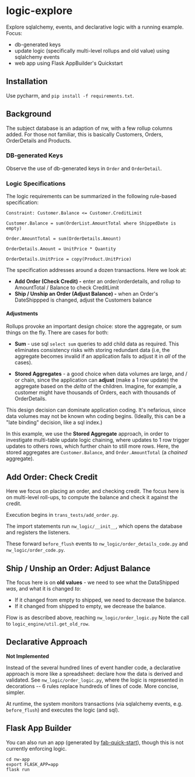 # logic-explore

Explore sqlalchemy, events, and declarative logic with a running example.   Focus:
* db-generated keys
* update logic (specifically multi-level rollups and old value)
using sqlalchemy events
* web app using Flask AppBuilder's Quickstart

## Installation
Use pycharm, and `pip install -f requirements.txt`.

## Background
The subject database is an adaption of nw,
with a few rollup columns added.
For those not familiar, this is basically
Customers, Orders, OrderDetails and Products.

### DB-generated Keys
Observe the use of db-generated keys in `Order`
and `OrderDetail`.

### Logic Specifications
The logic requirements can be summarized in the
following rule-based specification:
```
Constraint: Customer.Balance <= Customer.CreditLimit

Customer.Balance = sum(OrderList.AmountTotal where ShippedDate is empty)

Order.AmountTotal = sum(OrderDetails.Amount)

OrderDetails.Amount = UnitPrice * Quantity

OrderDetails.UnitPrice = copy(Product.UnitPrice)
```
The specification addresses around a
dozen transactions.  Here we look at:
* **Add Order (Check Credit) -** enter an order/orderdetails,
and rollup to AmountTotal / Balance to check CreditLimit
* **Ship / Unship an Order (Adjust Balance) -** when an Order's DateShippped
is changed, adjust the Customers balance

#### Adjustments
Rollups provoke an important design choice: store the aggregate,
or sum things on the fly.  There are cases for both:
   - **Sum** - use sql `select sum` queries to add child data as required.
   This eliminates consistency risks with storing redundant data
   (i.e, the aggregate becomes invalid if an application fails to
   adjust it in *all* of the cases).
   
   - **Stored Aggregates** - a good choice when data volumes are large, and / or chain,
   since the application can **adjust** (make a 1 row update) the aggregate based on the
   *delta* of the children.  Imagine, for example, a customer might have
   thousands of Orders, each with thousands of OrderDetails.

This design decision can dominate application coding.  It's nefarious,
since data volumes may not be known whn coding begins.  (Ideally, this can be
a "late binding" decision, like a sql index.)

In this example, we use the **Stored Aggregate** approach, in order
to investigate multi-table update logic chaining, where updates to 1 row
trigger updates to others rows, which further chain to still more rows.
Here, the stored aggregates are `Customer.Balance`, and `Order.AmountTotal`
(a *chained* aggregate).

## Add Order: Check Credit

Here we focus on placing an
order, and checking credit. The focus here
is on multi-level roll-ups, to compute
the balance and check it against the credit.

Execution begins in `trans_tests/add_order.py`.

The import statements run `nw_logic/__init__`,
which opens the database and
registers the listeners.

These forward `before_flush` events to `nw_logic/order_details_code.py` and
`nw_logic/order_code.py`.

## Ship / Unship an Order: Adjust Balance

The focus here is on **old values** - we need
to see what the DataShipped *was*, and
what it is changed *to*:
* If it changed from empty to shipped, we need to decrease the balance.
* If it changed from shipped to empty, we decrease the balance.

Flow is as described above, reaching `nw_logic/order_logic.py`
Note the call to `logic_engine/util.get_old_row`.

## Declarative Approach
**Not Implemented**

Instead of the several hundred lines of event handler code,
a declarative approach is more like a spreadsheet: declare how the
data is derived and validated.  See `nw_logic/order_logic.py`, where
the logic is represented in decorations -- 6 rules replace
hundreds of lines of code.  More concise, simpler.

At runtime, the system monitors transactions
(via sqlalchemy events, e.g. `before_flush`) and executes the logic
(and sql).

## Flask App Builder
You can also run an app (generated by [fab-quick-start](https://github.com/valhuber/fab-quick-start/wiki)), though this is not currently enforcing logic.

```
cd nw-app
export FLASK_APP=app
flask run
```
